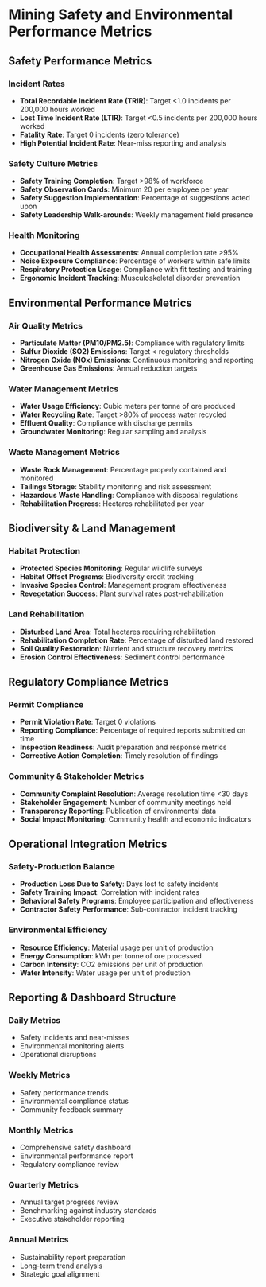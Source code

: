 # Mining Safety and Environmental Performance Metrics

## Safety Performance Metrics

### Incident Rates
- **Total Recordable Incident Rate (TRIR)**: Target <1.0 incidents per 200,000 hours worked
- **Lost Time Incident Rate (LTIR)**: Target <0.5 incidents per 200,000 hours worked
- **Fatality Rate**: Target 0 incidents (zero tolerance)
- **High Potential Incident Rate**: Near-miss reporting and analysis

### Safety Culture Metrics
- **Safety Training Completion**: Target >98% of workforce
- **Safety Observation Cards**: Minimum 20 per employee per year
- **Safety Suggestion Implementation**: Percentage of suggestions acted upon
- **Safety Leadership Walk-arounds**: Weekly management field presence

### Health Monitoring
- **Occupational Health Assessments**: Annual completion rate >95%
- **Noise Exposure Compliance**: Percentage of workers within safe limits
- **Respiratory Protection Usage**: Compliance with fit testing and training
- **Ergonomic Incident Tracking**: Musculoskeletal disorder prevention

## Environmental Performance Metrics

### Air Quality Metrics
- **Particulate Matter (PM10/PM2.5)**: Compliance with regulatory limits
- **Sulfur Dioxide (SO2) Emissions**: Target < regulatory thresholds
- **Nitrogen Oxide (NOx) Emissions**: Continuous monitoring and reporting
- **Greenhouse Gas Emissions**: Annual reduction targets

### Water Management Metrics
- **Water Usage Efficiency**: Cubic meters per tonne of ore produced
- **Water Recycling Rate**: Target >80% of process water recycled
- **Effluent Quality**: Compliance with discharge permits
- **Groundwater Monitoring**: Regular sampling and analysis

### Waste Management Metrics
- **Waste Rock Management**: Percentage properly contained and monitored
- **Tailings Storage**: Stability monitoring and risk assessment
- **Hazardous Waste Handling**: Compliance with disposal regulations
- **Rehabilitation Progress**: Hectares rehabilitated per year

## Biodiversity & Land Management

### Habitat Protection
- **Protected Species Monitoring**: Regular wildlife surveys
- **Habitat Offset Programs**: Biodiversity credit tracking
- **Invasive Species Control**: Management program effectiveness
- **Revegetation Success**: Plant survival rates post-rehabilitation

### Land Rehabilitation
- **Disturbed Land Area**: Total hectares requiring rehabilitation
- **Rehabilitation Completion Rate**: Percentage of disturbed land restored
- **Soil Quality Restoration**: Nutrient and structure recovery metrics
- **Erosion Control Effectiveness**: Sediment control performance

## Regulatory Compliance Metrics

### Permit Compliance
- **Permit Violation Rate**: Target 0 violations
- **Reporting Compliance**: Percentage of required reports submitted on time
- **Inspection Readiness**: Audit preparation and response metrics
- **Corrective Action Completion**: Timely resolution of findings

### Community & Stakeholder Metrics
- **Community Complaint Resolution**: Average resolution time <30 days
- **Stakeholder Engagement**: Number of community meetings held
- **Transparency Reporting**: Publication of environmental data
- **Social Impact Monitoring**: Community health and economic indicators

## Operational Integration Metrics

### Safety-Production Balance
- **Production Loss Due to Safety**: Days lost to safety incidents
- **Safety Training Impact**: Correlation with incident rates
- **Behavioral Safety Programs**: Employee participation and effectiveness
- **Contractor Safety Performance**: Sub-contractor incident tracking

### Environmental Efficiency
- **Resource Efficiency**: Material usage per unit of production
- **Energy Consumption**: kWh per tonne of ore processed
- **Carbon Intensity**: CO2 emissions per unit of production
- **Water Intensity**: Water usage per unit of production

## Reporting & Dashboard Structure

### Daily Metrics
- Safety incidents and near-misses
- Environmental monitoring alerts
- Operational disruptions

### Weekly Metrics
- Safety performance trends
- Environmental compliance status
- Community feedback summary

### Monthly Metrics
- Comprehensive safety dashboard
- Environmental performance report
- Regulatory compliance review

### Quarterly Metrics
- Annual target progress review
- Benchmarking against industry standards
- Executive stakeholder reporting

### Annual Metrics
- Sustainability report preparation
- Long-term trend analysis
- Strategic goal alignment